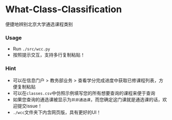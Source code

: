 # What-Class-Classification
 便捷地辨别北京大学通选课程类别

### Usage

- Run `./src/wcc.py`
- 按照提示交互，支持多行复制粘贴！

### Hint

- 可以在信息门户 > 教务部业务 > 查看学分完成进度中获取已修课程列表，方便复制粘贴
- 可以在`classes.csv`中仿照示例填写您的所有想要查询的课程来便于查询
- 如果您查询的通选课被显示为`并非通选课`，而您确定这门课就是通选课的话，欢迎提交issue！
- `./wcc`文件夹下内含网页版，具有更好的UI！